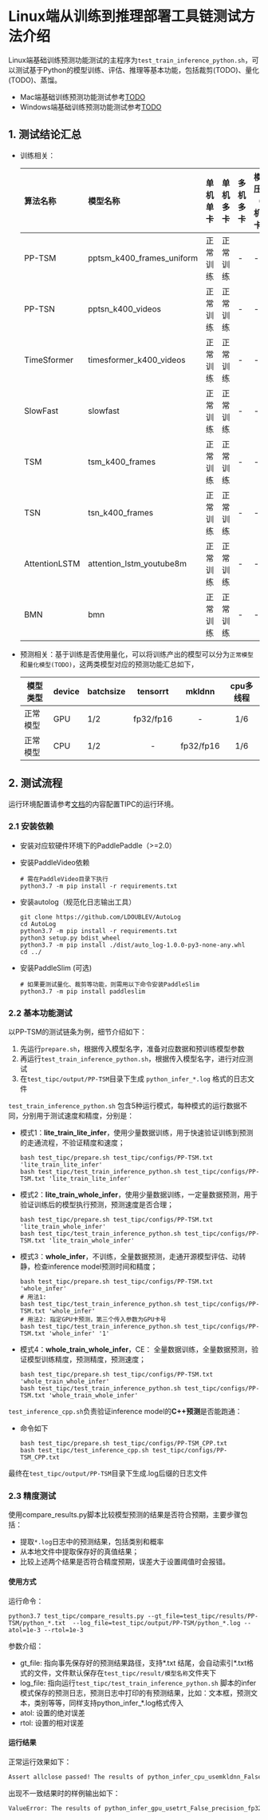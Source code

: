 # Linux端从训练到推理部署工具链测试方法介绍

Linux端基础训练预测功能测试的主程序为`test_train_inference_python.sh`，可以测试基于Python的模型训练、评估、推理等基本功能，包括裁剪(TODO)、量化(TODO)、蒸馏。

- Mac端基础训练预测功能测试参考[TODO]()
- Windows端基础训练预测功能测试参考[TODO]()

## 1. 测试结论汇总

- 训练相关：

    | 算法名称 | 模型名称 | 单机单卡 | 单机多卡 | 多机多卡 | 模型压缩（单机多卡） |
    |  :----  |   :----  |    :----  |  :----   |  :----   |  :----   |
    |  PP-TSM  | pptsm_k400_frames_uniform | 正常训练 | 正常训练 | - | - |
    |  PP-TSN  | pptsn_k400_videos | 正常训练 | 正常训练 | - | - |
    |  TimeSformer  | timesformer_k400_videos | 正常训练 | 正常训练 | - | - |
    |  SlowFast  | slowfast | 正常训练 | 正常训练 | - | - |
    |  TSM  | tsm_k400_frames | 正常训练 | 正常训练 | - | - |
    |  TSN  | tsn_k400_frames | 正常训练 | 正常训练 | - | - |
    |  AttentionLSTM  | attention_lstm_youtube8m | 正常训练 | 正常训练 | - | - |
    |  BMN  | bmn | 正常训练 | 正常训练 | - | - |


- 预测相关：基于训练是否使用量化，可以将训练产出的模型可以分为`正常模型`和`量化模型(TODO)`，这两类模型对应的预测功能汇总如下，

    | 模型类型 |device | batchsize | tensorrt | mkldnn | cpu多线程 |
    |  ----   |  ---- |   ----   |  :----:  |   :----:   |  :----:  |
    | 正常模型 | GPU | 1/2 | fp32/fp16 | - | 1/6 |
    | 正常模型 | CPU | 1/2 | - | fp32/fp16 | 1/6 |


## 2. 测试流程

运行环境配置请参考[文档](./install.md)的内容配置TIPC的运行环境。

### 2.1 安装依赖
- 安装对应软硬件环境下的PaddlePaddle（>=2.0）

- 安装PaddleVideo依赖
    ```
    # 需在PaddleVideo目录下执行
    python3.7 -m pip install -r requirements.txt
    ```
- 安装autolog（规范化日志输出工具）
    ```
    git clone https://github.com/LDOUBLEV/AutoLog
    cd AutoLog
    python3.7 -m pip install -r requirements.txt
    python3 setup.py bdist_wheel
    python3.7 -m pip install ./dist/auto_log-1.0.0-py3-none-any.whl
    cd ../
    ```
- 安装PaddleSlim (可选)
   ```
   # 如果要测试量化、裁剪等功能，则需用以下命令安装PaddleSlim
   python3.7 -m pip install paddleslim
   ```


### 2.2 基本功能测试
以PP-TSM的测试链条为例，细节介绍如下：
1. 先运行`prepare.sh`，根据传入模型名字，准备对应数据和预训练模型参数
2. 再运行`test_train_inference_python.sh`，根据传入模型名字，进行对应测试
3. 在`test_tipc/output/PP-TSM`目录下生成 `python_infer_*.log` 格式的日志文件

`test_train_inference_python.sh` 包含5种运行模式，每种模式的运行数据不同，分别用于测试速度和精度，分别是：

- 模式1：**lite_train_lite_infer**，使用少量数据训练，用于快速验证训练到预测的走通流程，不验证精度和速度；
    ```shell
    bash test_tipc/prepare.sh test_tipc/configs/PP-TSM.txt 'lite_train_lite_infer'
    bash test_tipc/test_train_inference_python.sh test_tipc/configs/PP-TSM.txt 'lite_train_lite_infer'
    ```

- 模式2：**lite_train_whole_infer**，使用少量数据训练，一定量数据预测，用于验证训练后的模型执行预测，预测速度是否合理；
    ```shell
    bash test_tipc/prepare.sh test_tipc/configs/PP-TSM.txt  'lite_train_whole_infer'
    bash test_tipc/test_train_inference_python.sh test_tipc/configs/PP-TSM.txt 'lite_train_whole_infer'
    ```

- 模式3：**whole_infer**，不训练，全量数据预测，走通开源模型评估、动转静，检查inference model预测时间和精度；
    ```shell
    bash test_tipc/prepare.sh test_tipc/configs/PP-TSM.txt 'whole_infer'
    # 用法1:
    bash test_tipc/test_train_inference_python.sh test_tipc/configs/PP-TSM.txt 'whole_infer'
    # 用法2: 指定GPU卡预测，第三个传入参数为GPU卡号
    bash test_tipc/test_train_inference_python.sh test_tipc/configs/PP-TSM.txt 'whole_infer' '1'
    ```

- 模式4：**whole_train_whole_infer**，CE： 全量数据训练，全量数据预测，验证模型训练精度，预测精度，预测速度；
    ```shell
    bash test_tipc/prepare.sh test_tipc/configs/PP-TSM.txt 'whole_train_whole_infer'
    bash test_tipc/test_train_inference_python.sh test_tipc/configs/PP-TSM.txt 'whole_train_whole_infer'
    ```

`test_inference_cpp.sh`负责验证inference model的**C++预测**是否能跑通：
- 命令如下
    ```shell
    bash test_tipc/prepare.sh test_tipc/configs/PP-TSM_CPP.txt
    bash test_tipc/test_inference_cpp.sh test_tipc/configs/PP-TSM_CPP.txt
    ```


最终在`test_tipc/output/PP-TSM`目录下生成.log后缀的日志文件


### 2.3 精度测试

使用compare_results.py脚本比较模型预测的结果是否符合预期，主要步骤包括：
- 提取`*.log`日志中的预测结果，包括类别和概率
- 从本地文件中提取保存好的真值结果；
- 比较上述两个结果是否符合精度预期，误差大于设置阈值时会报错。

#### 使用方式
运行命令：
```shell
python3.7 test_tipc/compare_results.py --gt_file=test_tipc/results/PP-TSM/python_*.txt  --log_file=test_tipc/output/PP-TSM/python_*.log --atol=1e-3 --rtol=1e-3
```

参数介绍：  
- gt_file: 指向事先保存好的预测结果路径，支持*.txt 结尾，会自动索引*.txt格式的文件，文件默认保存在`test_tipc/result/模型名称`文件夹下
- log_file: 指向运行`test_tipc/test_train_inference_python.sh` 脚本的infer模式保存的预测日志，预测日志中打印的有预测结果，比如：文本框，预测文本，类别等等，同样支持python_infer_\*.log格式传入
- atol: 设置的绝对误差
- rtol: 设置的相对误差

#### 运行结果

正常运行效果如下：
```bash
Assert allclose passed! The results of python_infer_cpu_usemkldnn_False_threads_6_precision_fp32_batchsize_16.log and ./test_tipc/results/PP-TSM/python_ppvideo_PP-TSM_results_fp32.txt are consistent!
```

出现不一致结果时的样例输出如下：
```bash
ValueError: The results of python_infer_gpu_usetrt_False_precision_fp32_batchsize_8.log and the results of ./test_tipc/results/PP-TSM/python_ppvideo_PP-TSM_results_fp32.txt are inconsistent!
```
